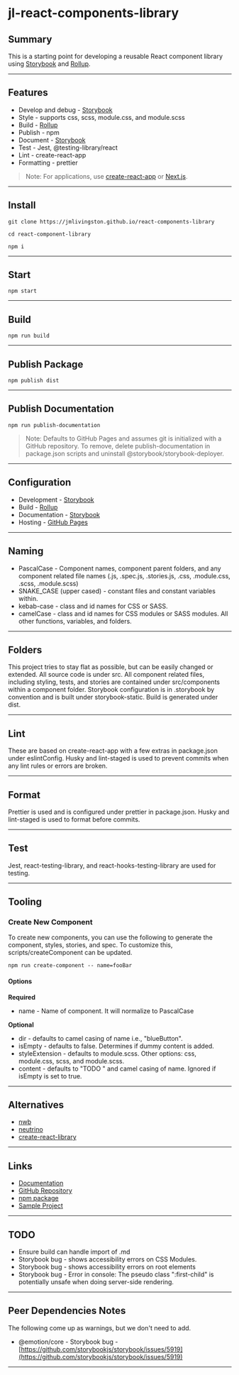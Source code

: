 # jl-react-components-library

## Summary

This is a starting point for developing a reusable React component library using [Storybook](https://storybook.js.org) and [Rollup](https://rollupjs.org).

---

## Features

- Develop and debug - [Storybook](https://storybook.js.org)
- Style - supports css, scss, module.css, and module.scss
- Build - [Rollup](https://rollupjs.org)
- Publish - npm
- Document - [Storybook](https://storybook.js.org)
- Test - Jest, @testing-library/react
- Lint - create-react-app
- Formatting - prettier

> Note: For applications, use [create-react-app](https://facebook.github.io/create-react-app) or [Next.js](https://nextjs.org).

---

## Install

`git clone https://jmlivingston.github.io/react-components-library`

`cd react-component-library`

`npm i`

---

## Start

`npm start`

---

## Build

`npm run build`

---

## Publish Package

`npm publish dist`

---

## Publish Documentation

`npm run publish-documentation`

> Note: Defaults to GitHub Pages and assumes git is initialized with a GitHub repository. To remove, delete publish-documentation in package.json scripts and uninstall @storybook/storybook-deployer.

---

## Configuration

- Development - [Storybook](https://storybook.js.org)
- Build - [Rollup](https://rollupjs.org)
- Documentation - [Storybook](https://storybook.js.org)
- Hosting - [GitHub Pages](https://pages.github.com)

---

## Naming

- PascalCase - Component names, component parent folders, and any component related file names (.js, .spec.js, .stories.js, .css, .module.css, .scss, .module.scss)
- SNAKE_CASE (upper cased) - constant files and constant variables within.
- kebab-case - class and id names for CSS or SASS.
- camelCase - class and id names for CSS modules or SASS modules. All other functions, variables, and folders.

---

## Folders

This project tries to stay flat as possible, but can be easily changed or extended. All source code is under src. All component related files, including styling, tests, and stories are contained under src/components within a component folder. Storybook configuration is in .storybook by convention and is built under storybook-static. Build is generated under dist.

---

## Lint

These are based on create-react-app with a few extras in package.json under eslintConfig. Husky and lint-staged is used to prevent commits when any lint rules or errors are broken.

---

## Format

Prettier is used and is configured under prettier in package.json. Husky and lint-staged is used to format before commits.

---

## Test

Jest, react-testing-library, and react-hooks-testing-library are used for testing.

---

## Tooling

### Create New Component

To create new components, you can use the following to generate the component, styles, stories, and spec. To customize this, scripts/createComponent can be updated.

`npm run create-component -- name=fooBar`

#### Options

**Required**

- name - Name of component. It will normalize to PascalCase

**Optional**

- dir - defaults to camel casing of name i.e., "blueButton".
- isEmpty - defaults to false. Determines if dummy content is added.
- styleExtension - defaults to module.scss. Other options: css, module.css, scss, and module.scss.
- content - defaults to "TODO " and camel casing of name. Ignored if isEmpty is set to true.

---

## Alternatives

- [nwb](https://github.com/insin/nwb)
- [neutrino](https://neutrinojs.org)
- [create-react-library](https://github.com/transitive-bullshit/create-react-library)

---

## Links

- [Documentation](https://jmlivingston.github.io/react-components-library)
- [GitHub Repository](https://github.com/jmlivingston/react-components-library)
- [npm package](https://www.npmjs.com/package/jl-react-components-library)
- [Sample Project](https://github.com/jmlivingston/react-components-library-example-cra)

---

## TODO

- Ensure build can handle import of .md
- Storybook bug - shows accessibility errors on CSS Modules.
- Storybook bug - shows accessibility errors on root elements
- Storybook bug - Error in console: The pseudo class ":first-child" is potentially unsafe when doing server-side rendering.

---

## Peer Dependencies Notes

The following come up as warnings, but we don't need to add.

- @emotion/core - Storybook bug - [https://github.com/storybookjs/storybook/issues/5919](https://github.com/storybookjs/storybook/issues/5919)

---
